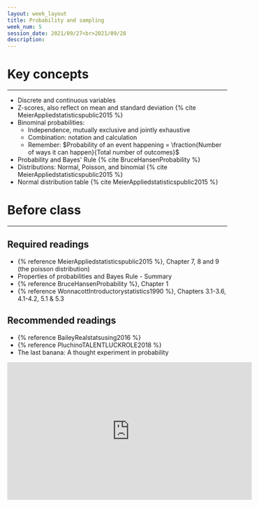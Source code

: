 ```yaml
---
layout: week_layout
title: Probability and sampling
week_num: 5
session_date: 2021/09/27<br>2021/09/28
description:
---
```


# Key concepts
---

- Discrete and continuous variables
- Z-scores, also reflect on mean and standard deviation {% cite MeierAppliedstatisticspublic2015 %}
- Binominal probabilities:
  - Independence, mutually exclusive and jointly exhaustive
  - Combination: notation and calculation
  - Remember: $Probability of an event happening = \fraction{Number of ways it can happen}{Total number of outcomes}$
- Probability and Bayes' Rule {% cite BruceHansenProbability %}
- Distributions: Normal, Poisson, and binomial {% cite MeierAppliedstatisticspublic2015 %}
- Normal distribution table {% cite MeierAppliedstatisticspublic2015 %}

# Before class
---

## Required readings

- {% reference MeierAppliedstatisticspublic2015 %}, Chapter 7, 8 and 9 (the poisson distribution)
- Properties of probabilities and Bayes Rule - Summary 
- {% reference BruceHansenProbability %}, Chapter 1
- {% reference WonnacottIntroductorystatistics1990 %}, Chapters 3.1-3.6, 4.1-4.2, 5.1 & 5.3

## Recommended readings

- {% reference BaileyRealstatsusing2016 %}
- {% reference PluchinoTALENTLUCKROLE2018 %}
- The last banana: A thought experiment in probability

<iframe width="560" height="315" src="https://www.youtube.com/embed/Kgudt4PXs28" title="YouTube video player" frameborder="0" allow="accelerometer; autoplay; clipboard-write; encrypted-media; gyroscope; picture-in-picture" allowfullscreen></iframe>
 
